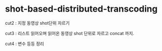# shot-based-distributed-transcoding

cut2 : 지정 동영상 shot단위 자르기

cut3 : 리스트 읽어오며 읽어온 동영상 shot 단위로 자르고 concat 까지.

cut4 : 변수 등등 정리 
